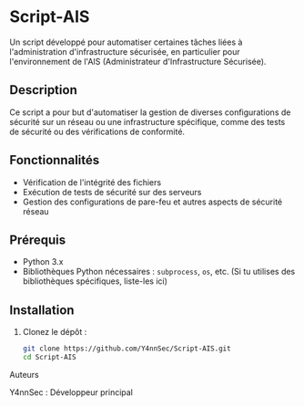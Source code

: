 # Script-AIS

Un script développé pour automatiser certaines tâches liées à l'administration d'infrastructure sécurisée, en particulier pour l'environnement de l'AIS (Administrateur d'Infrastructure Sécurisée).

## Description

Ce script a pour but d'automatiser la gestion de diverses configurations de sécurité sur un réseau ou une infrastructure spécifique, comme des tests de sécurité ou des vérifications de conformité.

## Fonctionnalités

- Vérification de l'intégrité des fichiers
- Exécution de tests de sécurité sur des serveurs
- Gestion des configurations de pare-feu et autres aspects de sécurité réseau

## Prérequis

- Python 3.x
- Bibliothèques Python nécessaires : `subprocess`, `os`, etc. (Si tu utilises des bibliothèques spécifiques, liste-les ici)

## Installation

1. Clonez le dépôt :

   ```bash
   git clone https://github.com/Y4nnSec/Script-AIS.git
   cd Script-AIS

Auteurs

Y4nnSec : Développeur principal
